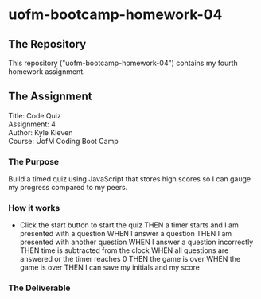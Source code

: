 # uofm-bootcamp-homework-04

## The Repository
This repository ("uofm-bootcamp-homework-04") contains my fourth homework assignment.

## The Assignment
Title: Code Quiz   
Assignment: 4  
Author: Kyle Kleven    
Course: UofM Coding Boot Camp 

### The Purpose
Build a timed quiz using JavaScript that stores high scores so I can gauge my progress compared to my peers.

### How it works
* Click the start button to start the quiz
THEN a timer starts and I am presented with a question
WHEN I answer a question
THEN I am presented with another question
WHEN I answer a question incorrectly
THEN time is subtracted from the clock
WHEN all questions are answered or the timer reaches 0
THEN the game is over
WHEN the game is over
THEN I can save my initials and my score

### The Deliverable
<application link>